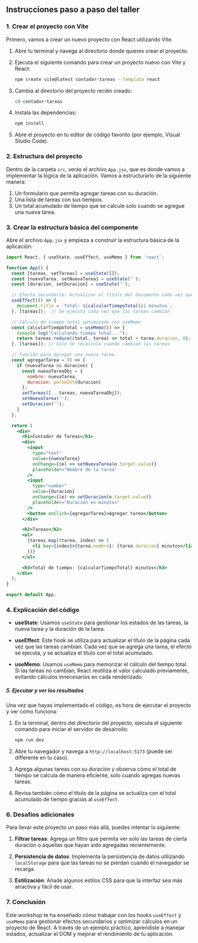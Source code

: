 ## **Instrucciones paso a paso del taller**

### **1. Crear el proyecto con Vite**

Primero, vamos a crear un nuevo proyecto con React utilizando Vite.

1. Abre tu terminal y navega al directorio donde quieres crear el proyecto.
2. Ejecuta el siguiente comando para crear un proyecto nuevo con Vite y React:

   ```bash
   npm create vite@latest contador-tareas --template react
   ```

3. Cambia al directorio del proyecto recién creado:

   ```bash
   cd contador-tareas
   ```

4. Instala las dependencias:

   ```bash
   npm install
   ```

5. Abre el proyecto en tu editor de código favorito (por ejemplo, Visual Studio Code).

### **2. Estructura del proyecto**

Dentro de la carpeta `src`, verás el archivo `App.jsx`, que es donde vamos a implementar la lógica de la aplicación. Vamos a estructurarlo de la siguiente manera:

1. Un formulario que permita agregar tareas con su duración.
2. Una lista de tareas con sus tiempos.
3. Un total acumulado de tiempo que se calcule solo cuando se agregue una nueva tarea.

### **3. Crear la estructura básica del componente**

Abre el archivo `App.jsx` y empieza a construir la estructura básica de la aplicación:

```jsx
import React, { useState, useEffect, useMemo } from 'react';

function App() {
  const [tareas, setTareas] = useState([]);
  const [nuevaTarea, setNuevaTarea] = useState('');
  const [duracion, setDuracion] = useState('');

  // Efecto secundario: Actualizar el título del documento cada vez que cambia el total
  useEffect(() => {
    document.title = `Total: ${calcularTiempoTotal()} minutos`;
  }, [tareas]);  // Se ejecuta cada vez que las tareas cambian

  // Cálculo de tiempo total optimizado con useMemo
  const calcularTiempoTotal = useMemo(() => {
    console.log("Calculando tiempo total...");
    return tareas.reduce((total, tarea) => total + tarea.duracion, 0);
  }, [tareas]); // Solo se recalcula cuando cambian las tareas

  // Función para agregar una nueva tarea
  const agregarTarea = () => {
    if (nuevaTarea && duracion) {
      const nuevaTareaObj = {
        nombre: nuevaTarea,
        duracion: parseInt(duracion)
      };
      setTareas([...tareas, nuevaTareaObj]);
      setNuevaTarea('');
      setDuracion('');
    }
  };

  return (
    <div>
      <h1>Contador de Tareas</h1>
      <div>
        <input 
          type="text" 
          value={nuevaTarea} 
          onChange={(e) => setNuevaTarea(e.target.value)} 
          placeholder="Nombre de la tarea" 
        />
        <input 
          type="number" 
          value={duracion} 
          onChange={(e) => setDuracion(e.target.value)} 
          placeholder="Duración en minutos" 
        />
        <button onClick={agregarTarea}>Agregar tarea</button>
      </div>

      <h2>Tareas</h2>
      <ul>
        {tareas.map((tarea, index) => (
          <li key={index}>{tarea.nombre}: {tarea.duracion} minutos</li>
        ))}
      </ul>

      <h3>Total de tiempo: {calcularTiempoTotal} minutos</h3>
    </div>
  );
}

export default App;
```

### **4. Explicación del código**

- **useState**: Usamos `useState` para gestionar los estados de las tareas, la nueva tarea y la duración de la tarea.
  
- **useEffect**: Este hook se utiliza para actualizar el título de la página cada vez que las tareas cambian. Cada vez que se agrega una tarea, el efecto se ejecuta, y se actualiza el título con el total acumulado.

- **useMemo**: Usamos `useMemo` para memorizar el cálculo del tiempo total. Si las tareas no cambian, React reutiliza el valor calculado previamente, evitando cálculos innecesarios en cada renderizado.

##### **5. Ejecutar y ver los resultados**

Una vez que hayas implementado el código, es hora de ejecutar el proyecto y ver cómo funciona:

1. En la terminal, dentro del directorio del proyecto, ejecuta el siguiente comando para iniciar el servidor de desarrollo:

   ```bash
   npm run dev
   ```

2. Abre tu navegador y navega a `http://localhost:5173` (puede ser differente en tu caso).

3. Agrega algunas tareas con su duración y observa cómo el total de tiempo se calcula de manera eficiente, solo cuando agregas nuevas tareas.

4. Revisa también cómo el título de la página se actualiza con el total acumulado de tiempo gracias al `useEffect`.

### **6. Desafíos adicionales**

Para llevar este proyecto un paso más allá, puedes intentar lo siguiente:

1. **Filtrar tareas**: Agrega un filtro que permita ver solo las tareas de cierta duración o aquellas que hayan sido agregadas recientemente.
   
2. **Persistencia de datos**: Implementa la persistencia de datos utilizando `localStorage` para que las tareas no se pierdan cuando el navegador se recarga.

3. **Estilización**: Añade algunos estilos CSS para que la interfaz sea más atractiva y fácil de usar.

### **7. Conclusión**

Este workshop te ha enseñado cómo trabajar con los hooks `useEffect` y `useMemo` para gestionar efectos secundarios y optimizar cálculos en un proyecto de React. A través de un ejemplo práctico, aprendiste a manejar estados, actualizar el DOM y mejorar el rendimiento de tu aplicación.
